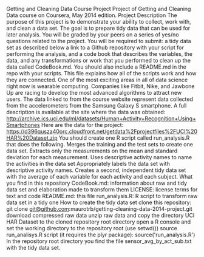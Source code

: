 Getting and Cleaning Data Course Project
Project of Getting and Cleaning Data course on Coursera, May 2014 edition.
Project Description
The purpose of this project is to demonstrate your ability to collect, work with, and clean a data set. The goal is to prepare tidy data that can be used for later analysis. You will be graded by your peers on a series of yes/no questions related to the project.
You will be required to submit:
a tidy data set as described below
a link to a Github repository with your script for performing the analysis, and
a code book that describes the variables, the data, and any transformations or work that you performed to clean up the data called CodeBook.md. You should also include a README.md in the repo with your scripts. This file explains how all of the scripts work and how they are connected.
One of the most exciting areas in all of data science right now is wearable computing. Companies like Fitbit, Nike, and Jawbone Up are racing to develop the most advanced algorithms to attract new users. The data linked to from the course website represent data collected from the accelerometers from the Samsung Galaxy S smartphone. A full description is available at the site where the data was obtained: http://archive.ics.uci.edu/ml/datasets/Human+Activity+Recognition+Using+Smartphones
Here are the data for the project: https://d396qusza40orc.cloudfront.net/getdata%2Fprojectfiles%2FUCI%20HAR%20Dataset.zip
You should create one R script called run_analysis.R that does the following.
Merges the training and the test sets to create one data set.
Extracts only the measurements on the mean and standard deviation for each measurement.
Uses descriptive activity names to name the activities in the data set
Appropriately labels the data set with descriptive activity names.
Creates a second, independent tidy data set with the average of each variable for each activity and each subject.
What you find in this repository
CodeBook.md: information about raw and tidy data set and elaboration made to transform them
LICENSE: license terms for text and code
README.md: this file
run_analysis.R: R script to transform raw data set in a tidy one
How to create the tidy data set
clone this repository: git clone git@github.com:maurotrb/getting-cleaning-data-2014-project.git
download compressed raw data
unzip raw data and copy the directory UCI HAR Dataset to the cloned repository root directory
open a R console and set the working directory to the repository root (use setwd())
source run_analisys.R script (it requires the plyr package): source('run_analysis.R')
In the repository root directory you find the file sensor_avg_by_act_sub.txt with the tidy data set.
